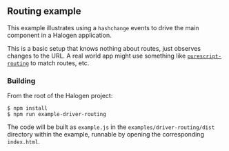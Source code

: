 ## Routing example

This example illustrates using a `hashchange` events to drive the main component in a Halogen application.

This is a basic setup that knows nothing about routes, just observes changes to the URL. A real world app might use something like [`purescript-routing`](https://github.com/slamdata/purescript-routing) to match routes, etc.

### Building

From the root of the Halogen project:

```
$ npm install
$ npm run example-driver-routing
```

The code will be built as `example.js` in the `examples/driver-routing/dist` directory within the example, runnable by opening the corresponding `index.html`.
